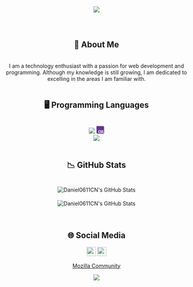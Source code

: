 <div align="center">
    <h1 align="center">
        <img src="https://readme-typing-svg.herokuapp.com/?font=Righteous&size=35&center=true&vCenter=true&width=500&height=70&duration=4000&lines=Hello+There!+👋;+I'm+Daniel+Clavijo!;" />
    </h1>
</div>

<br/>

<div align="center">
    <h2>🌠 About Me</h2>
</div>

<br/>

<div align="center">
    I am a technology enthusiast with a passion for web development and programming. Although my knowledge is still growing, I am dedicated to excelling in the areas I am familiar with.
</div>

<br/>

<div align="center">
    <h2>🖥️ Programming Languages</h2>
</div>

<br/>

<div align="center">
    <img src="https://skillicons.dev/icons?i=html,css,github,python,java,mysql"/> 
    <img src="https://github.com/CSS-Next/logo.css/blob/main/primary/css.png" width="20px"/>
    <br/>
    <img src="https://skillicons.dev/icons?i=vscode,eclipse,idea,docker" />
</div>
<br/>

<div align="center">
    <h2>📉 GitHub Stats</h2>
</div>

<br/>

<div align="center">
    <img align="center" src="https://github-readme-stats.vercel.app/api?username=Daniel0611CN&include_all_commits=true&count_private=true&show_icons=true&line_height=20&title_color=7A7ADB&icon_color=2234AE&text_color=D3D3D3&bg_color=0,000000,130F40&rank_icon=github"         alt="Daniel0611CN's GitHub Stats">
</div>

<br/>

<div align="center">
<img align="center" src="https://github-readme-stats.vercel.app/api/top-langs/?username=Daniel0611CN&include_all_commits=true&count_private=true&show_icons=true&line_height=20&hide_progress=true&title_color=7A7ADB&icon_color=2234AE&text_color=D3D3D3&bg_color=0,000000,130F40" alt="Daniel0611CN's GitHub Stats">
</div>

<br/>

<br/>

<div align="center">
    <h2>🌐 Social Media</h2>
</div>

<p align="center">    
    <a href="https://www.linkedin.com/in/daniel-clavijo-nu%C3%B1ez/" alt="LinkedIn"><img src="https://github.com/nitish-awasthi/nitish-awasthi/blob/master/174857.png" height="24" width="24"></a>
    <a href="mailto:daniclavijonunez@gmail.com" alt="Contact Me"><img src="https://github.com/nitish-awasthi/nitish-awasthi/blob/master/gmail-512.webp" height="24" width="24"></a>
</p>
<p align="center">
    <a href="https://connect.mozilla.org/t5/user/viewprofilepage/user-id/52155">Mozilla Community</a>
</p>

<div align="center">
    <a href="https://visitcount.itsvg.in"><img src="https://visitcount.itsvg.in/api?id=Daniel0611CN&label=Profile%20Views&color=1&icon=0&pretty=false" /></a>
</div>
